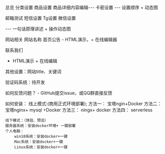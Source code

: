 总览
分类设置
商品设置
    商品详细内容编辑---
卡密设置
--- 设置顺序 + 动态图

邮箱测试
短信设置
Tg设置
微信设置

--- 一句话原理讲述 + 操作动态图

网站相关
网站名称
首页公告
    - HTML演示，+ 在线编辑器

联系我们
  - HTML演示 + 在线编辑

其他设置：网站title、关键词

验证码系统：待开发

如何反馈问题？
    - GitHub提交issue，或QQ群直接反馈

如何安装：
    线上模式:(商用正式环境部署);
    方法一： 宝塔ngin+Docker
    方法二： 宝塔nginx+ mysql +Docker
    方法三： ningx+ docker
    方法四： serverless

    线下模式：（体验、预览）
    服务器系统：安装docker环境+ 一键部署
    个人电脑：
        win10系统：安装docker+一键
        Mac系统：安装docker+一键
        Linux系统：安装docker+一键












